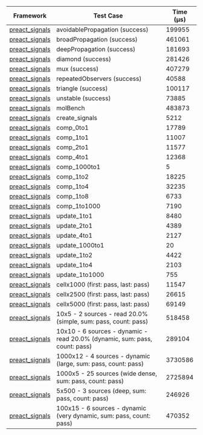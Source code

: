 | Framework | Test Case | Time (μs) |
| --- | --- | --- |
| [preact_signals](https://pub.dev/packages/preact_signals) | avoidablePropagation (success) | 199955 |
| [preact_signals](https://pub.dev/packages/preact_signals) | broadPropagation (success) | 461061 |
| [preact_signals](https://pub.dev/packages/preact_signals) | deepPropagation (success) | 181693 |
| [preact_signals](https://pub.dev/packages/preact_signals) | diamond (success) | 281426 |
| [preact_signals](https://pub.dev/packages/preact_signals) | mux (success) | 407279 |
| [preact_signals](https://pub.dev/packages/preact_signals) | repeatedObservers (success) | 40588 |
| [preact_signals](https://pub.dev/packages/preact_signals) | triangle (success) | 100117 |
| [preact_signals](https://pub.dev/packages/preact_signals) | unstable (success) | 73885 |
| [preact_signals](https://pub.dev/packages/preact_signals) | molBench | 483873 |
| [preact_signals](https://pub.dev/packages/preact_signals) | create_signals | 5212 |
| [preact_signals](https://pub.dev/packages/preact_signals) | comp_0to1 | 17789 |
| [preact_signals](https://pub.dev/packages/preact_signals) | comp_1to1 | 11007 |
| [preact_signals](https://pub.dev/packages/preact_signals) | comp_2to1 | 11577 |
| [preact_signals](https://pub.dev/packages/preact_signals) | comp_4to1 | 12368 |
| [preact_signals](https://pub.dev/packages/preact_signals) | comp_1000to1 | 5 |
| [preact_signals](https://pub.dev/packages/preact_signals) | comp_1to2 | 18225 |
| [preact_signals](https://pub.dev/packages/preact_signals) | comp_1to4 | 32235 |
| [preact_signals](https://pub.dev/packages/preact_signals) | comp_1to8 | 6733 |
| [preact_signals](https://pub.dev/packages/preact_signals) | comp_1to1000 | 7190 |
| [preact_signals](https://pub.dev/packages/preact_signals) | update_1to1 | 8480 |
| [preact_signals](https://pub.dev/packages/preact_signals) | update_2to1 | 4389 |
| [preact_signals](https://pub.dev/packages/preact_signals) | update_4to1 | 2127 |
| [preact_signals](https://pub.dev/packages/preact_signals) | update_1000to1 | 20 |
| [preact_signals](https://pub.dev/packages/preact_signals) | update_1to2 | 4422 |
| [preact_signals](https://pub.dev/packages/preact_signals) | update_1to4 | 2103 |
| [preact_signals](https://pub.dev/packages/preact_signals) | update_1to1000 | 755 |
| [preact_signals](https://pub.dev/packages/preact_signals) | cellx1000 (first: pass, last: pass) | 11547 |
| [preact_signals](https://pub.dev/packages/preact_signals) | cellx2500 (first: pass, last: pass) | 26615 |
| [preact_signals](https://pub.dev/packages/preact_signals) | cellx5000 (first: pass, last: pass) | 69149 |
| [preact_signals](https://pub.dev/packages/preact_signals) | 10x5 - 2 sources - read 20.0% (simple, sum: pass, count: pass) | 518458 |
| [preact_signals](https://pub.dev/packages/preact_signals) | 10x10 - 6 sources - dynamic - read 20.0% (dynamic, sum: pass, count: pass) | 289104 |
| [preact_signals](https://pub.dev/packages/preact_signals) | 1000x12 - 4 sources - dynamic (large, sum: pass, count: pass) | 3730586 |
| [preact_signals](https://pub.dev/packages/preact_signals) | 1000x5 - 25 sources (wide dense, sum: pass, count: pass) | 2725894 |
| [preact_signals](https://pub.dev/packages/preact_signals) | 5x500 - 3 sources (deep, sum: pass, count: pass) | 246926 |
| [preact_signals](https://pub.dev/packages/preact_signals) | 100x15 - 6 sources - dynamic (very dynamic, sum: pass, count: pass) | 470352 |
